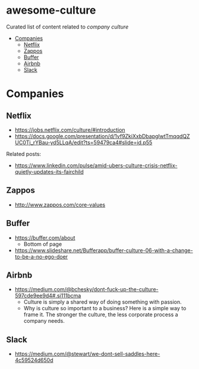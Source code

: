 
# awesome-culture
Curated list of content related to *company culture*

- [Companies](#companies)
  - [Netflix](#netflix)
  - [Zappos](#zappos)
  - [Buffer](#buffer)
  - [Airbnb](#airbnb)
  - [Slack](#slack)

# Companies

## Netflix

* https://jobs.netflix.com/culture/#introduction
* https://docs.google.com/presentation/d/1vf9ZkiXxbDbapgIwtTmqqdQZUC0Tj_rYBau-yd5LLqA/edit?ts=59479ca4#slide=id.p55

Related posts:

* https://www.linkedin.com/pulse/amid-ubers-culture-crisis-netflix-quietly-updates-its-fairchild


## Zappos

* http://www.zappos.com/core-values

## Buffer

* https://buffer.com/about
    * Bottom of page
* https://www.slideshare.net/Bufferapp/buffer-culture-06-with-a-change-to-be-a-no-ego-doer

## Airbnb

* https://medium.com/@bchesky/dont-fuck-up-the-culture-597cde9ee9d4#.si111bcma
    * Culture is simply a shared way of doing something with passion.
    * Why is culture so important to a business? Here is a simple way to frame it. The stronger the culture, the less corporate process a company needs.
        

## Slack

* https://medium.com/@stewart/we-dont-sell-saddles-here-4c59524d650d



